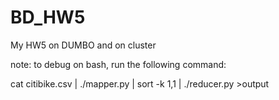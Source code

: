 # BD_HW5
My HW5 on DUMBO
and on cluster

note:
to debug on bash, run the following command:

cat citibike.csv | ./mapper.py | sort -k 1,1 | ./reducer.py >output
